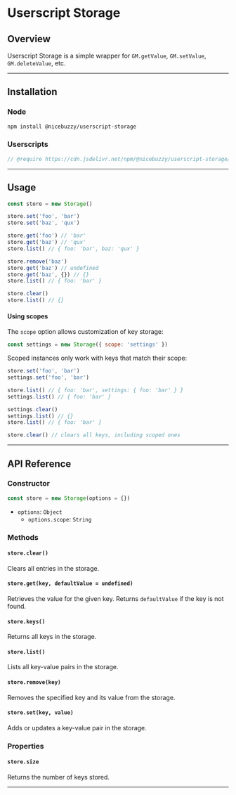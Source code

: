 # Userscript Storage

## Overview

Userscript Storage is a simple wrapper for `GM.getValue`, `GM.setValue`, `GM.deleteValue`, etc.

---

## Installation

### Node

```bash
npm install @nicebuzzy/userscript-storage
```

### Userscripts

```js
// @require https://cdn.jsdelivr.net/npm/@nicebuzzy/userscript-storage/dist/userscript-storage.umd.js
```

---

## Usage

```js
const store = new Storage()

store.set('foo', 'bar')
store.set('baz', 'qux')

store.get('foo') // 'bar'
store.get('baz') // 'qux'
store.list() // { foo: 'bar', baz: 'qux' }

store.remove('baz')
store.get('baz') // undefined
store.get('baz', {}) // {}
store.list() // { foo: 'bar' }

store.clear()
store.list() // {}
```

#### Using scopes

The `scope` option allows customization of key storage:

```js
const settings = new Storage({ scope: 'settings' })
```

Scoped instances only work with keys that match their scope:

```js
store.set('foo', 'bar')
settings.set('foo', 'bar')

store.list() // { foo: 'bar', settings: { foo: 'bar' } }
settings.list() // { foo: 'bar' }

settings.clear()
settings.list() // {}
store.list() // { foo: 'bar' }

store.clear() // clears all keys, including scoped ones
```

---

## API Reference

### Constructor

```js
const store = new Storage(options = {})
```

- `options`: `Object`  
  - `options.scope`: `String`


### Methods

#### `store.clear()`

Clears all entries in the storage.

#### `store.get(key, defaultValue = undefined)`

Retrieves the value for the given key. Returns `defaultValue` if the key is not found.

#### `store.keys()`

Returns all keys in the storage.

#### `store.list()`

Lists all key-value pairs in the storage.

#### `store.remove(key)`

Removes the specified key and its value from the storage.

#### `store.set(key, value)`

Adds or updates a key-value pair in the storage.

### Properties

#### `store.size`

Returns the number of keys stored.

---